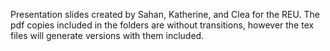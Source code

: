 Presentation slides created by Sahan, Katherine, and Clea for the REU. The pdf copies included in the folders are without transitions, however the tex files will generate versions with them included. 